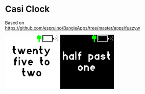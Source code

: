 # Casi Clock

Based on https://github.com/espruino/BangleApps/tree/master/apps/fuzzyw


![](casiclock-light.png)
![](casiclock-dark.png)
